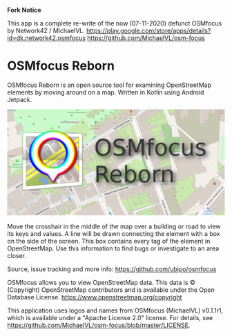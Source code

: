 **Fork Notice**

This app is a complete re-write of the now (07-11-2020) defunct OSMfocus by Network42 / MichaelVL.
https://play.google.com/store/apps/details?id=dk.network42.osmfocus
https://github.com/MichaelVL/osm-focus

# OSMfocus Reborn

OSMfocus Reborn is an open source tool for examining OpenStreetMap elements by moving around on a map. Written in Kotlin using Android Jetpack.

![Feature Graphic](images/featuregfx.png)

Move the crosshair in the middle of the map over a building or road to view its keys and values. A line will be drawn connecting the element with a box on the side of the screen. This box contains every tag of the element in OpenStreetMap. Use this information to find bugs or investigate to an area closer.

Source, issue tracking and more info:
https://github.com/ubipo/osmfocus

OSMfocus allows you to view OpenStreetMap data. This data is © (Copyright) OpenStreetMap contributors and is available under the Open Database License. https://www.openstreetmap.org/copyright

This application uses logos and names from OSMfocus (MichaelVL) v0.1.1r1, which is available under a
"Apache License 2.0" license. For details, see https://github.com/MichaelVL/osm-focus/blob/master/LICENSE. 
